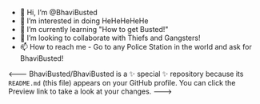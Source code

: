 - 👋 Hi, I’m @BhaviBusted
- 👀 I’m interested in doing HeHeHeHeHe
- 🌱 I’m currently learning "How to get Busted!" 
- 💞️ I’m looking to collaborate with Thiefs and Gangsters!  
- 📫 How to reach me - Go to any Police Station in the world and ask for BhaviBusted! 

<---
BhaviBusted/BhaviBusted is a ✨ special ✨ repository because its `README.md` (this file) appears on your GitHub profile.
You can click the Preview link to take a look at your changes.
--->
